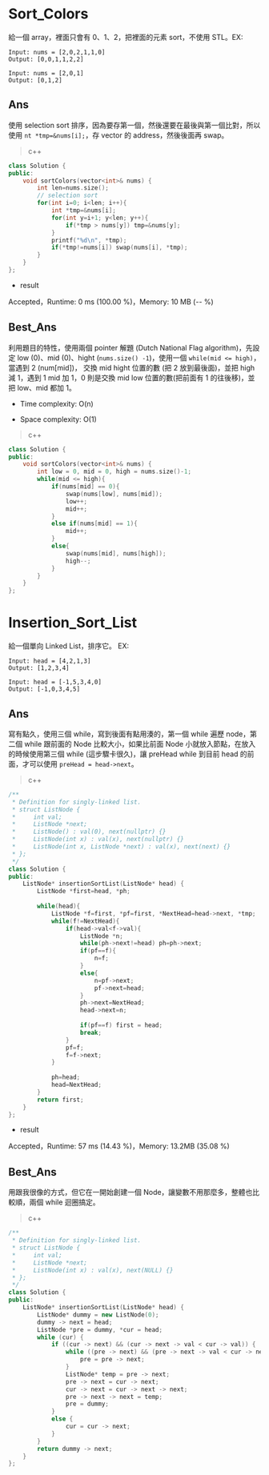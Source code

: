 # Sort_Colors

給一個 array，裡面只會有 0、1、2，把裡面的元素 sort，不使用 STL。EX:

```
Input: nums = [2,0,2,1,1,0]
Output: [0,0,1,1,2,2]

Input: nums = [2,0,1]
Output: [0,1,2]
```



## Ans

使用 selection sort 排序，因為要存第一個，然後還要在最後與第一個比對，所以使用 `nt *tmp=&nums[i];`，存 vector 的 address，然後後面再 swap。

> c++

```c++
class Solution {
public:
    void sortColors(vector<int>& nums) {
        int len=nums.size();
        // selection sort
        for(int i=0; i<len; i++){
            int *tmp=&nums[i];
            for(int y=i+1; y<len; y++){
                if(*tmp > nums[y]) tmp=&nums[y];
            }
            printf("%d\n", *tmp);
            if(*tmp!=nums[i]) swap(nums[i], *tmp);
        }
    }
};
```

* result

Accepted，Runtime: 0 ms (100.00 %)，Memory: 10 MB (-- %)



## Best_Ans

利用題目的特性，使用兩個 pointer 解題 (Dutch National Flag algorithm)，先設定 low (0)、mid (0)、hight (`nums.size() -1`)，使用一個 `while(mid <= high)`，當遇到 2 (num[mid])， 交換 mid hight 位置的數 (把 2 放到最後面)，並把 high 減 1，遇到 1 mid 加 1，0 則是交換 mid low 位置的數(把前面有 1 的往後移)，並把 low、mid 都加 1。

- Time complexity: O(n)

- Space complexity: O(1)

> c++

```c++
class Solution {
public:
    void sortColors(vector<int>& nums) {
        int low = 0, mid = 0, high = nums.size()-1;
        while(mid <= high){
            if(nums[mid] == 0){
                swap(nums[low], nums[mid]);
                low++;
                mid++;
            }
            else if(nums[mid] == 1){
                mid++;
            }
            else{
                swap(nums[mid], nums[high]);
                high--;
            }
        }
    }
};
```



#  Insertion_Sort_List

給一個單向 Linked List，排序它。 EX:

```
Input: head = [4,2,1,3]
Output: [1,2,3,4]

Input: head = [-1,5,3,4,0]
Output: [-1,0,3,4,5]
```



## Ans

寫有點久，使用三個 while，寫到後面有點用湊的，第一個 while 遍歷 node，第二個 while 跟前面的 Node 比較大小，如果比前面 Node 小就放入節點，在放入的時候使用第三個 while (這步驟卡很久)，讓 preHead while 到目前 head 的前面，才可以使用 `preHead = head->next`。

> c++

```c++
/**
 * Definition for singly-linked list.
 * struct ListNode {
 *     int val;
 *     ListNode *next;
 *     ListNode() : val(0), next(nullptr) {}
 *     ListNode(int x) : val(x), next(nullptr) {}
 *     ListNode(int x, ListNode *next) : val(x), next(next) {}
 * };
 */
class Solution {
public:
    ListNode* insertionSortList(ListNode* head) {
        ListNode *first=head, *ph;
        
        while(head){
            ListNode *f=first, *pf=first, *NextHead=head->next, *tmp;
            while(f!=NextHead){
                if(head->val<f->val){
                    ListNode *n;
                    while(ph->next!=head) ph=ph->next;
                    if(pf==f){
                        n=f;
                    }
                    else{
                        n=pf->next;
                        pf->next=head;
                    }
                    ph->next=NextHead;
                    head->next=n;
                    
                    if(pf==f) first = head;
                    break;
                }
                pf=f;
                f=f->next;
            }
            
            ph=head;
            head=NextHead;
        }
        return first;
    }
};
```

* result

Accepted，Runtime: 57 ms (14.43 %)，Memory: 13.2MB (35.08 %)



## Best_Ans

用跟我很像的方式，但它在一開始創建一個 Node，讓變數不用那麼多，整體也比較順，兩個 while 迴圈搞定。

> c++

```c++
/**
 * Definition for singly-linked list.
 * struct ListNode {
 *     int val;
 *     ListNode *next;
 *     ListNode(int x) : val(x), next(NULL) {}
 * };
 */
class Solution {
public:
    ListNode* insertionSortList(ListNode* head) {
        ListNode* dummy = new ListNode(0);
        dummy -> next = head;
        ListNode *pre = dummy, *cur = head;
        while (cur) {
            if ((cur -> next) && (cur -> next -> val < cur -> val)) {
                while ((pre -> next) && (pre -> next -> val < cur -> next -> val)) {
                    pre = pre -> next;
                }
                ListNode* temp = pre -> next;
                pre -> next = cur -> next;
                cur -> next = cur -> next -> next;
                pre -> next -> next = temp;
                pre = dummy;
            }
            else {
                cur = cur -> next;
            }
        }
        return dummy -> next;
    }
};
```



